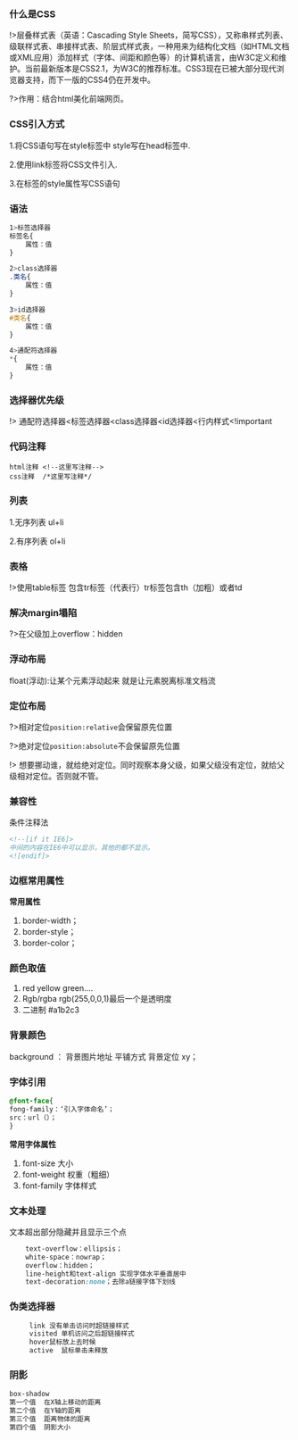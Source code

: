 ###		什么是CSS

!>层叠样式表（英语：Cascading Style Sheets，简写CSS），又称串样式列表、级联样式表、串接样式表、阶层式样式表，一种用来为结构化文档（如HTML文档或XML应用）添加样式（字体、间距和颜色等）的计算机语言，由W3C定义和维护。当前最新版本是CSS2.1，为W3C的推荐标准。CSS3现在已被大部分现代浏览器支持，而下一版的CSS4仍在开发中。

?>作用：结合html美化前端网页。

###		CSS引入方式

1.将CSS语句写在style标签中 style写在head标签中.

2.使用link标签将CSS文件引入.

3.在标签的style属性写CSS语句

###		语法

```css
1>标签选择器
标签名{
	属性：值
}

2>class选择器
.类名{
	属性：值
}

3>id选择器
#类名{
	属性：值
}

4>通配符选择器
*{
	属性：值
}
```

###		选择器优先级

!> 通配符选择器<标签选择器<class选择器<id选择器<行内样式<!important

###		代码注释

```
html注释 <!--这里写注释-->
css注释  /*这里写注释*/
```

###		列表

1.无序列表 ul+li

2.有序列表 ol+li

###		表格

!>使用table标签 包含tr标签（代表行）tr标签包含th（加粗）或者td

###		解决margin塌陷

?>在父级加上overflow：hidden

###		浮动布局

float(浮动):让某个元素浮动起来 就是让元素脱离标准文档流

###		定位布局

?>相对定位`position:relative`会保留原先位置

?>绝对定位`position:absolute`不会保留原先位置

!> 想要挪动谁，就给绝对定位。同时观察本身父级，如果父级没有定位，就给父级相对定位。否则就不管。

### 兼容性

条件注释法

```html
<!--[if it IE6]>
中间的内容在IE6中可以显示，其他的都不显示。
<![endif]>
```

### 边框常用属性

**常用属性**

1. border-width；
2. border-style；
3. border-color；

###		颜色取值

1. red yellow green....
2. Rgb/rgba   rgb(255,0,0,1)最后一个是透明度
3. 二进制  #a1b2c3

###		背景颜色

background ： 背景图片地址 平铺方式  背景定位 xy；

###		字体引用

```css
@font-face{
fong-family：‘引入字体命名’；
src：url（）；
}
```

**常用字体属性**

1. font-size 大小
2. font-weight 权重（粗细）
3. font-family 字体样式



###		文本处理

文本超出部分隐藏并且显示三个点

```css
    text-overflow：ellipsis；
    white-space：nowrap；
    overflow：hidden；
    line-height和text-align 实现字体水平垂直居中
    text-decoration:none；去除a链接字体下划线
```

###		伪类选择器

```html
     link 没有单击访问时超链接样式
     visited 单机访问之后超链接样式
     hover鼠标放上去时候
     active  鼠标单击未释放
```

###		阴影

```css
box-shadow
第一个值  在X轴上移动的距离
第二个值  在Y轴的距离
第三个值  距离物体的距离
第四个值  阴影大小 
```




